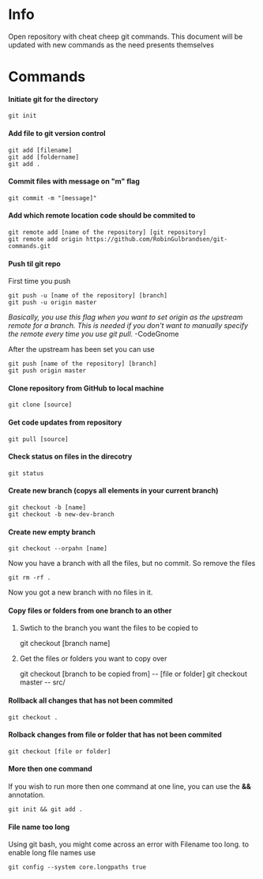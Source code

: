 # Info

Open repository with cheat cheep git commands. This document will be updated with new commands as the need presents themselves

# Commands

#### Initiate git for the directory
    git init

#### Add file to git version control
    git add [filename]
    git add [foldername]
    git add .

#### Commit files with message on "m" flag
    git commit -m "[message]"

#### Add which remote location code should be commited to

    git remote add [name of the repository] [git repository]
    git remote add origin https://github.com/RobinGulbrandsen/git-commands.git

#### Push til git repo

First time you push

    git push -u [name of the repository] [branch]
    git push -u origin master

*Basically, you use this flag when you want to set origin as the upstream remote for a branch. This is needed if you don't want to manually specify the remote every time you use git pull.* -CodeGnome

After the upstream has been set you can use 

    git push [name of the repository] [branch]
    git push origin master

#### Clone repository from GitHub to local machine
    git clone [source]

#### Get code updates from repository
    git pull [source]

#### Check status on files in the direcotry
    git status

#### Create new branch (copys all elements in your current branch)
    git checkout -b [name]
    git checkout -b new-dev-branch

#### Create new empty branch
    git checkout --orpahn [name]

Now you have a branch with all the files, but no commit. So remove the files

    git rm -rf .

Now you got a new branch with no files in it.

#### Copy files or folders from one branch to an other

1. Swtich to the branch you want the files to be copied to

    git checkout [branch name]

2. Get the files or folders you want to copy over

    git checkout [branch to be copied from] -- [file or folder]
    git checkout master -- src/

#### Rollback all changes that has not been commited
    git checkout .

#### Rolback changes from file or folder that has not been commited
    git checkout [file or folder]

#### More then one command
If you wish to run more then one command at one line, you can use the **&&** annotation.

    git init && git add .
    
#### File name too long
Using git bash, you might come across an error with Filename too long. to enable long file names use

    git config --system core.longpaths true
